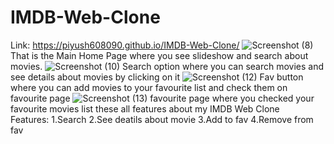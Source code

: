 # IMDB-Web-Clone
Link: <a> https://piyush608090.github.io/IMDB-Web-Clone/ </a>
![Screenshot (8)](https://github.com/Piyush608090/IMDB-Web-Clone/assets/119125610/c9ce48a6-98f1-441d-b75e-4cdd7087d404)
That is the Main Home Page where you see slideshow and search about movies.
![Screenshot (10)](https://github.com/Piyush608090/IMDB-Web-Clone/assets/119125610/b206b515-ef62-436c-85c9-5ce13c03c7ba)
Search option where you can search movies and see details about movies by clicking on it
![Screenshot (12)](https://github.com/Piyush608090/IMDB-Web-Clone/assets/119125610/36c386b2-6104-427f-b183-941ac4f8e9e3)
Fav button where you can add movies to your favourite list and check them on favourite page 
![Screenshot (13)](https://github.com/Piyush608090/IMDB-Web-Clone/assets/119125610/4d0f9f98-b256-4968-b99c-b5779980cb4a)
favourite page where you checked your favourite movies list
these all features about my IMDB Web Clone  
Features:
1.Search
2.See deatils about movie
3.Add to fav
4.Remove from fav
